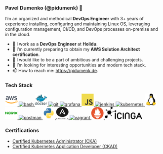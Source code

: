### Pavel Dumenko (@pidumenk) 👋

I’m an organized and methodical **DevOps Engineer** with 3+ years of experience installing, configuring and maintaining Linux OS, leveraging configuration management, CI/CD, and DevOps processes on-premise and in the cloud.

- 🔭 I work as a **DevOps Engineer** at **Holidu**.
- 🌱 I’m currently preparing to obtain my **AWS Solution Architect certification**.
- 👯 I would like to be a part of ambitious and challenging projects.
- 🤔 I’m looking for interesting opportunities and modern tech stack.
- 📫 How to reach me: https://pidumenk.de.

### Tech Stack
<p align="left"> <a href="https://aws.amazon.com" target="_blank" rel="noreferrer"> <img src="https://raw.githubusercontent.com/devicons/devicon/master/icons/amazonwebservices/amazonwebservices-original-wordmark.svg" alt="aws" width="40" height="40"/> </a> <a href="https://www.gnu.org/software/bash/" target="_blank" rel="noreferrer"> <img src="https://www.vectorlogo.zone/logos/gnu_bash/gnu_bash-icon.svg" alt="bash" width="40" height="40"/> </a> <a href="https://www.docker.com/" target="_blank" rel="noreferrer"> <img src="https://raw.githubusercontent.com/devicons/devicon/master/icons/docker/docker-original-wordmark.svg" alt="docker" width="40" height="40"/> </a> <a href="https://git-scm.com/" target="_blank" rel="noreferrer"> <img src="https://www.vectorlogo.zone/logos/git-scm/git-scm-icon.svg" alt="git" width="40" height="40"/> </a> <a href="https://grafana.com" target="_blank" rel="noreferrer"> <img src="https://www.vectorlogo.zone/logos/grafana/grafana-icon.svg" alt="grafana" width="40" height="40"/> </a> <a href="https://developer.mozilla.org/en-US/docs/Web/JavaScript" target="_blank" rel="noreferrer"> <img src="https://raw.githubusercontent.com/devicons/devicon/master/icons/javascript/javascript-original.svg" alt="javascript" width="40" height="40"/> </a> <a href="https://www.jenkins.io" target="_blank" rel="noreferrer"> <img src="https://www.vectorlogo.zone/logos/jenkins/jenkins-icon.svg" alt="jenkins" width="40" height="40"/> </a> <a href="https://kubernetes.io" target="_blank" rel="noreferrer"> <img src="https://www.vectorlogo.zone/logos/kubernetes/kubernetes-icon.svg" alt="kubernetes" width="40" height="40"/> </a> <a href="https://www.linux.org/" target="_blank" rel="noreferrer"> <img src="https://raw.githubusercontent.com/devicons/devicon/master/icons/linux/linux-original.svg" alt="linux" width="40" height="40"/> </a> <a href="https://www.nginx.com" target="_blank" rel="noreferrer"> <img src="https://raw.githubusercontent.com/devicons/devicon/master/icons/nginx/nginx-original.svg" alt="nginx" width="40" height="40"/> </a> <a href="https://postman.com" target="_blank" rel="noreferrer"> <img src="https://www.vectorlogo.zone/logos/getpostman/getpostman-icon.svg" alt="postman" width="40" height="40"/> </a> <a href="https://www.python.org" target="_blank" rel="noreferrer"> <img src="https://raw.githubusercontent.com/devicons/devicon/master/icons/python/python-original.svg" alt="python" width="40" height="40"/> </a> <a href="https://www.ansible.com/" target="_blank" rel="noreferrer"> <img src="https://github.com/pidumenk/pidumenk/blob/master/logo/Ansible_logo.svg" alt="ansible" width="40" height="40"/> </a> <a href="https://www.vagrantup.com/" target="_blank" rel="noreferrer"> <img src="https://www.vectorlogo.zone/logos/vagrantup/vagrantup-icon.svg" alt="vagrant" width="40" height="40"/> </a> <a href="https://prometheus.io/" target="_blank" rel="noreferrer"> <img src="https://github.com/pidumenk/pidumenk/blob/master/logo/Prometheus_software_logo.svg.png" alt="prometheus" width="40" height="40"/> </a> <a href="https://icinga.com/" target="_blank" rel="noreferrer"> <img src="https://github.com/pidumenk/pidumenk/blob/master/logo/Icinga_logo.svg.png" alt="icinga" width="120" height="40"/> </a></p>

### Certifications
* [Certified Kubernetes Administrator (CKA)](https://www.credly.com/badges/4aca1dc6-75ed-4bbb-937f-ea2d78122f7a/public_url)
* [Certified Kubernetes Application Developer (CKAD)](https://www.credly.com/badges/4c11c541-6e72-4512-bc43-7cf4279a9a73/public_url)
